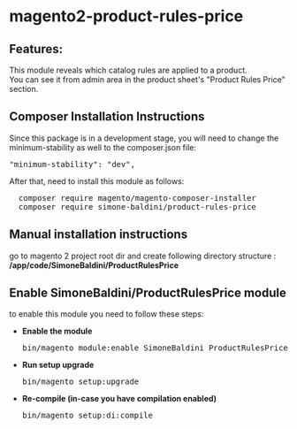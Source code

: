 # magento2-product-rules-price
<h2>Features:</h2>
This module reveals which catalog rules are applied to a product.<br/>
You can see it from admin area in the product sheet's "Product Rules Price" section.
<br/>
<h2>Composer Installation Instructions</h2>
Since this package is in a development stage, you will need to change the minimum-stability as well to the composer.json file:
<pre>
"minimum-stability": "dev",
</pre>

After that, need to install this module as follows:
<pre>
  composer require magento/magento-composer-installer
  composer require simone-baldini/product-rules-price
</pre>

<h2> Manual installation instructions</h2>
go to magento 2 project root dir and create following directory structure :<br/>
<strong>/app/code/SimoneBaldini/ProductRulesPrice</strong>
<br/>
<h2> Enable SimoneBaldini/ProductRulesPrice module</h2>
to enable this module you need to follow these steps:

<ul>
<li>
<strong>Enable the module</strong>
<pre>bin/magento module:enable SimoneBaldini_ProductRulesPrice</pre></li>
<li>
<strong>Run setup upgrade</strong>
<pre>bin/magento setup:upgrade</pre></li>
<li>
<strong>Re-compile (in-case you have compilation enabled)</strong>
	<pre>bin/magento setup:di:compile</pre>
</li>
</ul>
